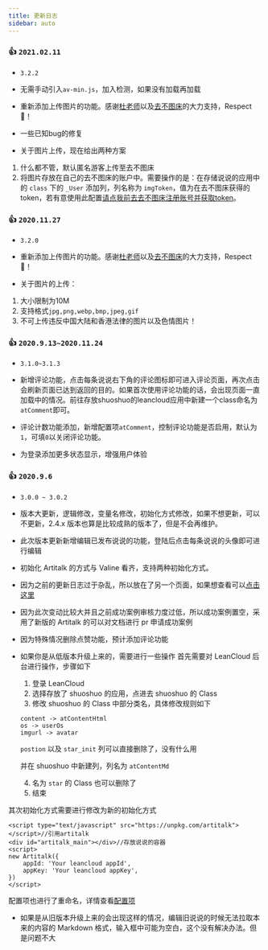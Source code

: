 ```yaml
---
title: 更新日志
sidebar: auto
---
```

### 👍 `2021.02.11`
* `3.2.2`

* 无需手动引入`av-min.js`，加入检测，如果没有加载再加载
* 重新添加上传图片的功能。感谢[杜老师](https://dusays.com/)以及[去不图床](https://7bu.top/)的大力支持，Respect🙏！
* 一些已知bug的修复
* 关于图片上传，现在给出两种方案
1. 什么都不管，默认匿名游客上传至去不图床
2. 将图片存放在自己的去不图床的账户中。需要操作的是：在存储说说的应用中的 `class` 下的 `_User` 添加列，列名称为 `imgToken`，值为在去不图床获得的token，若有意使用此配置[请点我前去去不图床注册账号并获取token](https://7bu.top/auth/register.html)。


### 👍 `2020.11.27`
* `3.2.0`

* 重新添加上传图片的功能。感谢[杜老师](https://dusays.com/)以及[去不图床](https://7bu.top/)的大力支持，Respect🙏！
* 关于图片的上传：
1. 大小限制为10M
2. 支持格式`jpg,png,webp,bmp,jpeg,gif`
3. 不可上传违反中国大陆和香港法律的图片以及色情图片！

### 👍 `2020.9.13~2020.11.24`
* `3.1.0~3.1.3`

* 新增评论功能，点击每条说说右下角的评论图标即可进入评论页面，再次点击会刷新页面已达到返回的目的。如果首次使用评论功能的话，会出现页面一直加载中的情况。前往存放shuoshuo的leancloud应用中新建一个class命名为`atComment`即可。
* 评论计数功能添加，新增配置项`atComment`，控制评论功能是否启用，默认为`1`，可填`0`以关闭评论功能。
* 为登录添加更多状态显示，增强用户体验

### 👍 `2020.9.6`

* `3.0.0 ~ 3.0.2`

* 版本大更新，逻辑修改，变量名修改，初始化方式修改，如果不想更新，可以不更新，2.4.x 版本也算是比较成熟的版本了，但是不会再维护。
* 此次版本更新新增编辑已发布说说的功能，登陆后点击每条说说的头像即可进行编辑
* 初始化 Artitalk 的方式与 Valine 看齐，支持两种初始化方式。
* 因为之前的更新日志过于杂乱，所以放在了另一个页面，如果想查看可以[点击这里](/prerelease.html)
* 因为此次变动比较大并且之前成功案例审核力度过低，所以成功案例置空，采用了新版的 Artitalk 的可以对文档进行 pr 申请成功案例
* 因为特殊情况删除点赞功能，预计添加评论功能
* 如果你是从低版本升级上来的，需要进行一些操作
首先需要对 LeanCloud 后台进行操作，步骤如下

  1. 登录 LeanCloud
  2. 选择存放了 shuoshuo 的应用，点进去 shuoshuo 的 Class
  3. 修改 shuoshuo 的 Class 中部分类名，具体修改规则如下

    ```
    content -> atContentHtml
    os -> userOs
    imgurl -> avatar
    ```

    `postion` 以及 `star_init` 列可以直接删除了，没有什么用

    并在 shuoshuo 中新建列，列名为 `atContentMd`

  4. 名为 `star` 的 Class 也可以删除了
  5. 结束
  
其次初始化方式需要进行修改为新的初始化方式
```
<script type="text/javascript" src="https://unpkg.com/artitalk"></script>//引用artitalk
<div id="artitalk_main"></div>//存放说说的容器
<script>
new Artitalk({
    appId: 'Your leancloud appId',
    appKey: 'Your leancloud appKey',
})
</script>
```
配置项也进行了重命名，详情查看[配置项](/settings.html)
* 如果是从旧版本升级上来的会出现这样的情况，编辑旧说说的时候无法拉取本来的内容的 Markdown 格式，输入框中可能为空白，这个没有解决办法。但是问题不大
